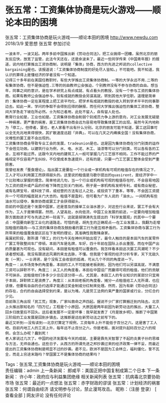 # 张五常：工资集体协商是玩火游戏——顺论本田的困境

张五常：工资集体协商是玩火游戏——顺论本田的困境
http://www.newdu.com 2018/3/9 爱思想 张五常 参加讨论

    一波未平，一波又起。两年多前中国推出新《劳动合同法》，把工业搞得一团糟，虽然北京的朋友反应快，放宽了监管，此法今天还在，还是余波未了。最近一些同学传来《中国青年报》的报道，说内地打算推出工资协商制，说明是「集体」协商，西方的先进之邦说的collective bargaining是也。该报道说：「工资集体协商制度的好处尽人皆知。」不可能吧。我不知道，我认识的算得上是懂经济的学者没有一个知道。
    记得三十多年前在美国任教职时，有些大学推出工资集体协商制。一等的大学永远不用.二等的有集体协商，但不是强迫性.三等的则由教师公会强迫，个别教师没有不参与协商的自由。想当年，同事之间的意识，是在学术研究上有点成就、有点看头的教授，没有一个参与工资的集体协商。如果有教师公会强迫参与，较有成就的教授会另谋高就，转到其他大学任职。道理是简单的：集体协商一定在某程度上把工资平均化，把学术有成就的教授的收入转到学术平平的同事那边去。如此一来，学问的争取不会得到应得的酬报，而任何大学推出强迫性的集体工资协商，整间大学急走下坡在所必然。士为知己者用，此处不留人，自有留人处也。
    教育行业如是，工业也如是。工资集体协商会削弱个别成员力争上游的意向，对工业发展无疑是一种祸害。更严重的祸害，是工资集体协商会远为容易地导致集体罢工的出现。虽然今天内地称为「停工」，但停者，罢也，老人家看不出有什么分别。北京的朋友可能不知道，罢工这回事可以全无先兆地来得很快，其扩散速度远超「非典」，可以在几天之内瘫痪全国！没有集体协商，灾难性的罢工是不会出现的。
    工资集体协商会导致专业工会的发展，tradeunion是也。这是因为集体协商在分门别类的运作下会倍见功效。以建筑行业为例，水、电、水泥、木工、油漆等可以分门别类，可以各有各的工会，互相不能过界。这跟今天内地的建筑工人一般可掌握几门工艺很不相同。工作不能过界的严格规定不仅容易产生纠纷，不仅使成本急速提升，还有的是，只要一门工艺罢工整体会受到严重损害。
    我曾经发表「蚕食理论」，指出罢工是要在一个行业或一家机构有可观的租值存在的情况之下，工人才可以利用罢工而获得甜头的。这里说的租值是马歇尔提出的quasirent，是经济学中一个比较难以掌握的理念。简单地说几句，当一个行业或机构有可观的租值存在时，不会容易地因为工资的提升或产品的价格下降而立刻关门倒闭。例子是一家机构有发明专利，或有商业秘密，或有名牌宝号，或科技了得，或经营的方法有过人之处，或投资下了重本，等等，不会因工资提升一个可观的幅度就关门大吉的。租值不是盈利，但可看为广东人说的「油水」。一间机构有些油水可以侵夺，集体协商或罢工才会获得甜头。
    目前的中国还是个发展中国家，还是普及的接单工业油水甚少，对这些行业来说，罢工不会有大作为，工人于是懒得罢。然而，人望高处，水向低流，中国工业发展的前途，一定要向增加租值那方面励进才可与先进之邦一较高下。这就是胡锦涛先生提出的「科学发展观」的其中一个要点：中国要向新型工业化的道路走。可惜的是，胡先生的正确观点——在工业发展上，我翻为走增加租值的路向——与工资的集体协商及鼓励着的罢工行为是互相矛盾的。工资集体协商与罢工行为所带来的租值蚕食是区区在下发明的理论，其准确性我敢赌身家。
    虽属初阶段，那所谓「停工」的行为今天在神州开始出现了。最令人触目的是本田汽车的某零件厂罢工导致整间车厂停顿。本田汽车是名牌，车好，四十年前在国际上杀出重围，而在中国产出的质量甚为可观也。没有疑问，本田是有租值可以蚕食的。我怎样看本田这次罢工风潮呢？不少读者想知道。我没有跟进这风潮的来龙去脉，不懂。但我是个客观的经济分析专家，天下无敌久矣（一笑），一士谔谔，是个没有工会收容的孤魂，可从几个不同的角度说一下。
    角度一：从市场竞争的角度看，本田的工人不可能被老板剥削，因为他们可以另谋高就，不满意工资可以辞职不干。角度二：从工人的角度看，本田在中国设厂而赢得可观的租值，他们的贡献不可抹杀，这租值他们多多少少总应该分得一点。尤其是，本田工人的专业知识的某部分只宜用于本田，辞职转工是浪费了。角度三：从本田老板的角度看，摊分一点租值给工人无所谓，也应该做，但要有自由的合约选择才能通过奖金制或分红制来处理。然而，因为有新《劳动合同法》的存在，合约的自由选择受到约束，是以为难。凡是劳工法例约束严重的国家或行业，分红合约少见。
    目前珠三角出现「民工荒」现象，厂家叫救命之声四起。据说不少厂家打算搬迁到内陆去。北京上头推出那知名的「四万亿」工程是个小原因，大原因是两年前因为新劳动法的推出，大量工人回乡归故里后不回头。这后者发展不一定是坏事：我早就发表了《月是故乡明》，推断了中国第三阶段的工业发展是回到乡镇去。这推断是远在新劳动法之前写下的。
    最近又听到——没有读到——北京打算定下规例，工资每年上升不能低于百分之六。这是害了工人吧。目前内地工人的工资上升，每年远不止百分之六。你是老板，面对提升起码百分之六的规例，会怎么办呢？蠢到死！
    老人家说过几次了。中国的经济发展有今天的成就，主要是靠先天智慧了不起的炎黄子孙的思维与方法，无师自通也。这些日子，从西方的所谓先进之邦抄袭过来的经济政策一律不妥，而最近提出的工资集体协商制是明显不过的抄袭。君不见，欧洲不是因为工会林立，福利僵化，誓不瓦全，而走上穷途末路吗？举国罢工不是集体协商的结果吗？
Tags：张五常,工资集体协商是玩火游戏——顺论本田的困境  
责任编辑：admin
上一条新闻： 郎咸平：美国正把中国复制成第二个日本
下一条新闻： 许小年：政府应与利益集团绝缘
相关新闻列表
张五常：抗病毒北京要协助市场
张五常：最近的一点想法
张五常：赤字财政的谬误
张五常：计划经济的祸害
张五常：何谓自由经济
请文明参与讨论，禁止漫骂攻击。
昵称：（注册  登录）
[ 查看全部 ]
网友评论
    没有任何评论